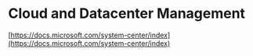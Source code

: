 # Cloud and Datacenter Management

[https://docs.microsoft.com/system-center/index](https://docs.microsoft.com/system-center/index)